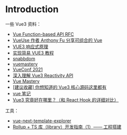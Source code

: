 # Introduction

一些 Vue3 资料：

- [Vue Function-based API RFC](https://zhuanlan.zhihu.com/p/68477600)
- [VueUse 作者 Anthony Fu 分享可组合的 Vue](https://www.bilibili.com/video/BV1x54y1V7H6?from=search&seid=1152161250143388809)
- [VUE3 响应式原理](https://www.bilibili.com/video/BV1SZ4y1x7a9/?spm_id_from=333.788.b_7265636f5f6c697374.6)
- [实现简易 VUE3 教程](https://www.bilibili.com/video/BV1rC4y187Vw?p=10)
- [snabbdom](https://github.com/snabbdom/snabbdom)
- [vuemastery](https://www.vuemastery.com/blog)
- [VueConf 2021](https://www.yuque.com/vueconf/mkwv0c)
- [深入理解 Vue3 Reactivity API](https://zhuanlan.zhihu.com/p/146097763)
- [Vue Mastery](https://github.com/orgs/Code-Pop/repositories)
- [[建议收藏] 你想知道的 Vue3 核心源码这里都有](https://mp.weixin.qq.com/s/71fWC3Tox0DTLOL-Nm-wQg)
- [vue 笔记](https://www.kancloud.cn/wangjiachong/vue_notes/1016421)
- [Vue3 究竟好在哪里？（和 React Hook 的详细对比）](https://zhuanlan.zhihu.com/p/133819602)

工具：

- [vue-next-template-explorer](https://vue-next-template-explorer.netlify.app/)
- [Rollup + TS 库（library）开发指南（1）—— 工程搭建](https://www.yuque.com/huajinbo/lxhzqg/susggx)
